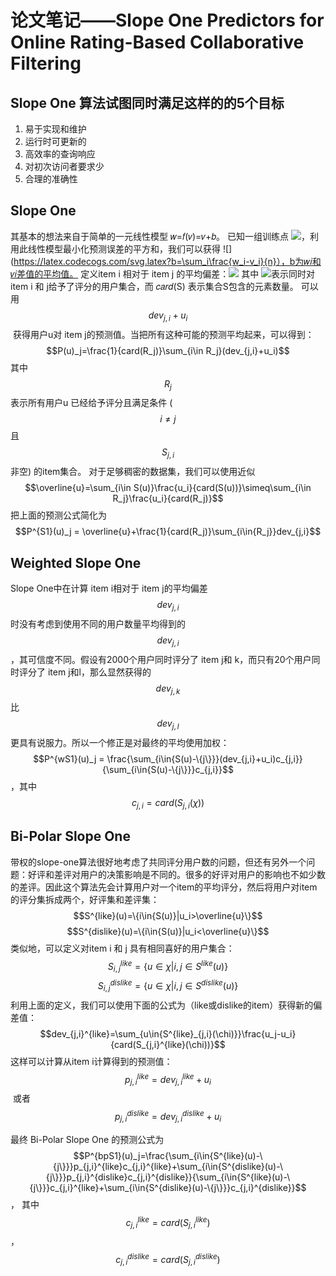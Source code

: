 # 论文笔记——Slope One Predictors for Online Rating-Based Collaborative Filtering

## Slope One 算法试图同时满足这样的的5个目标
1. 易于实现和维护
2. 运行时可更新的
3. 高效率的查询响应
4. 对初次访问者要求少
5. 合理的准确性

## Slope One
其基本的想法来自于简单的一元线性模型 𝑤=𝑓(𝑣)=𝑣+𝑏。
已知一组训练点
![](https://latex.codecogs.com/svg.latex?(v_i,w_i)_{i=1}^n)，利用此线性模型最小化预测误差的平方和，我们可以获得
![](https://latex.codecogs.com/svg.latex?b=\sum_i\frac{w_i-v_i}{n}），b为𝑤𝑖和𝑣𝑖差值的平均值。
定义item i 相对于 item j 的平均偏差：![](https://latex.codecogs.com/svg.latex?dev_{j,i}=\sum_{u\in{S_{j,i}}(\chi)}\frac{u_j-u_i}{card(S_{j,i}(\chi))})
其中 ![](https://latex.codecogs.com/svg.latex?S_{j,i}(\chi))表示同时对item i 和 j给予了评分的用户集合，而 𝑐𝑎𝑟𝑑(S) 表示集合S包含的元素数量。
可以用 $$dev_{j,i}+u_i$$ 获得用户u对 item j的预测值。当把所有这种可能的预测平均起来，可以得到：
$$P(u)_j=\frac{1}{card(R_j)}\sum_{i\in R_j}(dev_{j,i}+u_i)$$
其中$$R_j$$表示所有用户u 已经给予评分且满足条件 ($$i\ne j$$且$$S_{j,i}$$非空) 的item集合。
对于足够稠密的数据集，我们可以使用近似$$\overline{u}=\sum_{i\in S(u)}\frac{u_i}{card(S(u))}\simeq\sum_{i\in R_j}\frac{u_i}{card(R_j)}$$
把上面的预测公式简化为
$$P^{S1}(u)_j = \overline{u}+\frac{1}{card(R_j)}\sum_{i\in{R_j}}dev_{j,i}$$

## Weighted Slope One
Slope One中在计算 item i相对于 item j的平均偏差$$dev_{j,i}$$时没有考虑到使用不同的用户数量平均得到的 $$dev_{j,i}$$，其可信度不同。假设有2000个用户同时评分了 item j和 k，而只有20个用户同时评分了 item j和l，那么显然获得的 $$dev_{j,k}$$ 比 $$dev_{j,l}$$更具有说服力。所以一个修正是对最终的平均使用加权：
$$P^{wS1}(u)_j = \frac{\sum_{i\in{S(u)-\{j\}}}(dev_{j,i}+u_i)c_{j,i}}{\sum_{i\in{S(u)-\{j\}}}c_{j,i}}$$，其中$$c_{j,i}=card(S_{j,i}(\chi))$$

## Bi-Polar Slope One
带权的slope-one算法很好地考虑了共同评分用户数的问题，但还有另外一个问题：好评和差评对用户的决策影响是不同的。很多的好评对用户的影响也不如少数的差评。因此这个算法先会计算用户对一个item的平均评分，然后将用户对item的评分集拆成两个，好评集和差评集：
$$S^{like}(u)=\{i\in{S(u)}|u_i>\overline{u}\}$$
$$S^{dislike}(u)=\{i\in{S(u)}|u_i<\overline{u}\}$$
类似地，可以定义对item i 和 j 具有相同喜好的用户集合：
$$S^{like}_{i,j}=\{u\in{\chi}|i,j\in{S^{like}(u)}\}$$
$$S^{dislike}_{i,j}=\{u\in{\chi}|i,j\in{S^{dislike}(u)}\}$$
利用上面的定义，我们可以使用下面的公式为（like或dislike的item）获得新的偏差值：
$$dev_{j,i}^{like}=\sum_{u\in{S^{like}_{j,i}(\chi)}}\frac{u_j-u_i}{card(S_{j,i}^{like}(\chi))}$$
这样可以计算从item i计算得到的预测值：
$$p_{j,i}^{like}=dev_{j,i}^{like}+u_i$$ 或者 $$p_{j,i}^{dislike}=dev_{j,i}^{dislike}+u_i$$

最终 Bi-Polar Slope One 的预测公式为
$$P^{bpS1}(u)_j=\frac{\sum_{i\in{S^{like}(u)-\{j\}}}p_{j,i}^{like}c_{j,i}^{like}+\sum_{i\in{S^{dislike}(u)-\{j\}}}p_{j,i}^{dislike}c_{j,i}^{dislike}}{\sum_{i\in{S^{like}(u)-\{j\}}}c_{j,i}^{like}+\sum_{i\in{S^{dislike}(u)-\{j\}}}c_{j,i}^{dislike}}$$，
其中$$c_{j,i}^{like}=card(S_{j,i}^{like})$$，$$c_{j,i}^{dislike}=card(S_{j,i}^{dislike})$$
